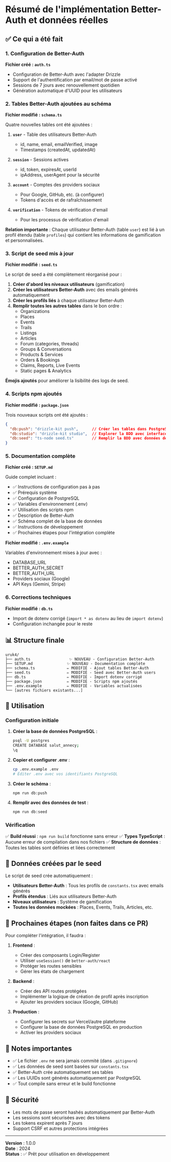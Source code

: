 # Résumé de l'implémentation Better-Auth et données réelles

## ✅ Ce qui a été fait

### 1. Configuration de Better-Auth

**Fichier créé : `auth.ts`**
- Configuration de Better-Auth avec l'adapter Drizzle
- Support de l'authentification par email/mot de passe activé
- Sessions de 7 jours avec renouvellement quotidien
- Génération automatique d'UUID pour les utilisateurs

### 2. Tables Better-Auth ajoutées au schéma

**Fichier modifié : `schema.ts`**

Quatre nouvelles tables ont été ajoutées :

1. **`user`** - Table des utilisateurs Better-Auth
   - id, name, email, emailVerified, image
   - Timestamps (createdAt, updatedAt)

2. **`session`** - Sessions actives
   - id, token, expiresAt, userId
   - ipAddress, userAgent pour la sécurité

3. **`account`** - Comptes des providers sociaux
   - Pour Google, GitHub, etc. (à configurer)
   - Tokens d'accès et de rafraîchissement

4. **`verification`** - Tokens de vérification d'email
   - Pour les processus de vérification d'email

**Relation importante** : Chaque utilisateur Better-Auth (table `user`) est lié à un profil étendu (table `profiles`) qui contient les informations de gamification et personnalisées.

### 3. Script de seed mis à jour

**Fichier modifié : `seed.ts`**

Le script de seed a été complètement réorganisé pour :

1. **Créer d'abord les niveaux utilisateurs** (gamification)
2. **Créer les utilisateurs Better-Auth** avec des emails générés automatiquement
3. **Créer les profils liés** à chaque utilisateur Better-Auth
4. **Remplir toutes les autres tables** dans le bon ordre :
   - Organizations
   - Places
   - Events
   - Trails
   - Listings
   - Articles
   - Forum (categories, threads)
   - Groups & Conversations
   - Products & Services
   - Orders & Bookings
   - Claims, Reports, Live Events
   - Static pages & Analytics

**Émojis ajoutés** pour améliorer la lisibilité des logs de seed.

### 4. Scripts npm ajoutés

**Fichier modifié : `package.json`**

Trois nouveaux scripts ont été ajoutés :

```json
{
  "db:push": "drizzle-kit push",      // Créer les tables dans PostgreSQL
  "db:studio": "drizzle-kit studio",  // Explorer la BDD avec interface web
  "db:seed": "ts-node seed.ts"        // Remplir la BDD avec données de test
}
```

### 5. Documentation complète

**Fichier créé : `SETUP.md`**

Guide complet incluant :
- ✅ Instructions de configuration pas à pas
- ✅ Prérequis système
- ✅ Configuration de PostgreSQL
- ✅ Variables d'environnement (.env)
- ✅ Utilisation des scripts npm
- ✅ Description de Better-Auth
- ✅ Schéma complet de la base de données
- ✅ Instructions de développement
- ✅ Prochaines étapes pour l'intégration complète

**Fichier modifié : `.env.example`**

Variables d'environnement mises à jour avec :
- DATABASE_URL
- BETTER_AUTH_SECRET
- BETTER_AUTH_URL
- Providers sociaux (Google)
- API Keys (Gemini, Stripe)

### 6. Corrections techniques

**Fichier modifié : `db.ts`**
- Import de dotenv corrigé (`import * as dotenv` au lieu de `import dotenv`)
- Configuration inchangée pour le reste

## 📊 Structure finale

```
uruk4/
├── auth.ts                 ✨ NOUVEAU - Configuration Better-Auth
├── SETUP.md               ✨ NOUVEAU - Documentation complète
├── schema.ts              ✏️ MODIFIÉ - Ajout tables Better-Auth
├── seed.ts                ✏️ MODIFIÉ - Seed avec Better-Auth users
├── db.ts                  ✏️ MODIFIÉ - Import dotenv corrigé
├── package.json           ✏️ MODIFIÉ - Scripts npm ajoutés
├── .env.example           ✏️ MODIFIÉ - Variables actualisées
└── [autres fichiers existants...]
```

## 🚀 Utilisation

### Configuration initiale

1. **Créer la base de données PostgreSQL** :
   ```bash
   psql -U postgres
   CREATE DATABASE salut_annecy;
   \q
   ```

2. **Copier et configurer .env** :
   ```bash
   cp .env.example .env
   # Éditer .env avec vos identifiants PostgreSQL
   ```

3. **Créer le schéma** :
   ```bash
   npm run db:push
   ```

4. **Remplir avec des données de test** :
   ```bash
   npm run db:seed
   ```

### Vérification

✅ **Build réussi** : `npm run build` fonctionne sans erreur
✅ **Types TypeScript** : Aucune erreur de compilation dans nos fichiers
✅ **Structure de données** : Toutes les tables sont définies et liées correctement

## 🔄 Données créées par le seed

Le script de seed crée automatiquement :

- **Utilisateurs Better-Auth** : Tous les profils de `constants.tsx` avec emails générés
- **Profils étendus** : Liés aux utilisateurs Better-Auth
- **Niveaux utilisateurs** : Système de gamification
- **Toutes les données mockées** : Places, Events, Trails, Articles, etc.

## 🎯 Prochaines étapes (non faites dans ce PR)

Pour compléter l'intégration, il faudra :

1. **Frontend** :
   - Créer des composants Login/Register
   - Utiliser `useSession()` de `better-auth/react`
   - Protéger les routes sensibles
   - Gérer les états de chargement

2. **Backend** :
   - Créer des API routes protégées
   - Implémenter la logique de création de profil après inscription
   - Ajouter les providers sociaux (Google, GitHub)

3. **Production** :
   - Configurer les secrets sur Vercel/autre plateforme
   - Configurer la base de données PostgreSQL en production
   - Activer les providers sociaux

## 📝 Notes importantes

- ✅ Le fichier `.env` ne sera jamais commité (dans `.gitignore`)
- ✅ Les données de seed sont basées sur `constants.tsx`
- ✅ Better-Auth crée automatiquement ses tables
- ✅ Les UUIDs sont générés automatiquement par PostgreSQL
- ✅ Tout compile sans erreur et le build fonctionne

## 🔐 Sécurité

- Les mots de passe seront hashés automatiquement par Better-Auth
- Les sessions sont sécurisées avec des tokens
- Les tokens expirent après 7 jours
- Support CSRF et autres protections intégrées

---

**Version** : 1.0.0  
**Date** : 2024  
**Status** : ✅ Prêt pour utilisation en développement
